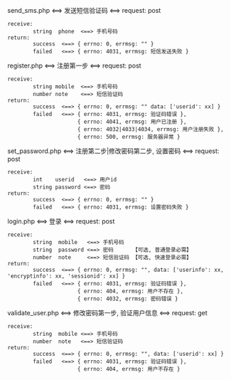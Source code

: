 send_sms.php  <==>  发送短信验证码   <==>  request: post
	
	receive: 
			string  phone  <==> 手机号码
	return:
			success  <==> { errno: 0, errmsg: "" }
			failed   <==> { errno: 4031, errmsg: 短信发送失败 }
	
register.php  <==>  注册第一步  <==> request: post

	receive:
			string mobile  <==> 手机号码
			number note    <==> 短信验证码
	return:
			success  <==> { errno: 0, errmsg: "" data: ['userid': xx] }
			failed   <==> { errno: 4031, errmsg: 验证码错误 },
			              { errno: 4041, errmsg: 用户已注册 },
			              { errno: 4032|4033|4034, errmsg: 用户注册失败 },
			              { errno: 500, errmsg: 服务器异常 }
			              
set_password.php  <==>  注册第二步|修改密码第二步, 设置密码 <==> request: post

	receive:
			int    userid   <==> 用户id
			string password <==> 密码
	return:
			success  <==> { errno: 0, errmsg: "" } 
			failed   <==> { errno: 4031, errmsg: 设置密码失败 }
			
login.php  <==>  登录 <==> request: post

	receive:
			string  mobile   <==> 手机号码
			string  password <==> 密码      【可选, 普通登录必需】
			number  note     <==> 短信验证码 【可选, 快速登录必需】
	return:
			success  <==> { errno: 0, errmsg: "", data: ['userinfo': xx, 'encryptinfo': xx, 'sessionid': xx] }
			failed   <==> { errno: 4031, errmsg: 验证码错误 },
			              { errno: 404, errmsg: 用户不存在 },
			              { errno: 4032, errmsg: 密码错误 }
			            
validate_user.php <==> 修改密码第一步, 验证用户信息 <==> request: get

	receive:
			string  mobile <==> 手机号码
			number  note   <==> 短信验证码
	return:
	   		success  <==> { errno: 0, errmsg: "", data: ['userid': xx] }
	   		failed   <==> { errno: 4031, errmsg: 验证码错误 },
	   		              { errno: 404, errmsg: 用户不存在 } 
